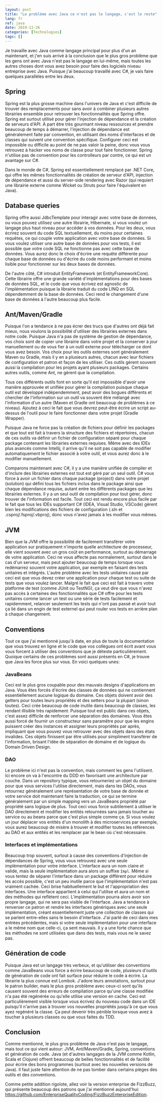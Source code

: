 ```yaml
---
layout: post
title: "Le problème avec Java ce n'est pas le langage, c'est le reste"
lang: fr
ref: java
date: 2019-11-26
categories: [Technologies]
tags: []
---
```

Je travaille avec Java comme langage principal pour plus d'un an maintenant, et j'en suis arrivé à la conclusion que le plus gros problème que les gens ont avec Java n'est pas le langage en lui-même, mais toutes les autres choses dont vous avez besoin pour faire des logiciels niveau entreprise avec Java. Puisque j'ai beaucoup travaillé avec C#, je vais faire quelques parallèles entre les deux.

## Spring
Spring est la plus grosse machine dans l'univers de Java et c'est difficile de trouver des remplacements pour sans avoir à combiner plusieurs autres librairies ensemble pour retrouver les fonctionnalités que Spring offre. Spring est surtout utilisé pour gérer l'injection de dépendance et la création de serveurs d'API. À part être très gourmant niveau ressources et prendre beaucoup de temps à démarrer, l'injection de dépendance est généralement faite par convention, en utilisant des noms d'interfaces et de classes qui suivent une convention spécifique. Configurer ceci est impossible ou difficile au point de ne pas valoir la peine, donc vous vous retrouvez à hacker vos noms de classe pour tout faire fonctionner. Spring n'utilise pas de convention pour les controlleurs par contre, ce qui est un avantage sur C#.

Dans le monde de C#, Spring est essentiellement remplacé par .NET Core, qui offre les mêmes fonctionnalités de création de serveur d'API, injection de dépendance et aussi du server-side rendering avec Razor (qui requiert une librairie externe comme Wicket ou Struts pour faire l'équivalent en Java).

## Database queries
Spring offre aussi JdbcTemplate pour interagir avec votre base de données, ou vous pouvez utilisez une autre librairie, Hibernate, si vous voulez un langage plus haut niveau pour accéder à vos données. Pour les deux, vous écrirez souvent du code SQL textuellement, du moins pour certaines requêtes, ce qui couple votre application avec votre base de données. Si vous voulez utiliser une autre base de données pour vos tests, il est possible que votre code SQL ne fonctionne pas avec cette base de données. Vous aurez donc le choix d'écrire une requête différente pour chaque base de données ou d'écrire du code moins performant et moins lisible pour fonctionner sur les deux bases de données.

De l'autre côté, C# introduit EntityFramework (et EntityFrameworkCore). Cette librairie offre une grande variété d'implémentations pour des bases de données SQL, et le code que vous écrivez est agnostic de l'implémentation puisque la librairie traduit du code LINQ en SQL dépendemment de la base de données. Ceci rend le changement d'une base de données à l'autre beaucoup plus facile.

## Ant/Maven/Gradle
Puisque l'on a tendance à ne pas écrer des trucs que d'autres ont déjà fait mieux, nous voulons la possibilité d'utiliser des librairies externes dans notre code. Puisque Java n'a pas de système de gestion de dépendance, vos choix sont de copier une librairie dans votre projet et la conserver à jour manuellement ou de vous fier à un outil externe pour télécharger ce dont vous avez besoin. Vos choix pour les outils externes sont généralement Maven ou Gradle, mais il y en a plusieurs autres, chacun avec leur fichiers de configuration et patron et façon de les utiliser. Ces outils gèrent souvent aussi la compilation pour les projets ayant plusieurs packages. Certains autres outils, comme Ant, ne gèrent que la compilation.

Tous ces différents outils font en sorte qu'il est impossible d'avoir une manière approuvée et unifiée pour gérer la compilation puisque chaque outil est développé indépendemment, peut avoir des bogues différents et chercher de l'information sur un outil va souvent être mélangé avec l'information d'un autre (Maven et Gradle ont beaucoup de problèmes à ce niveau). Ajoutez à ceci le fait que vous devrez peut-être écrire un script au-dessus de l'outil pour le faire fonctionner dans votre projet (Gradle Wrapper).

Puisque Java ne force pas la création de fichiers pour définir les packages et que tout est fait à travers la structure des fichiers et répertoires, chacun de ces outils va définir un fichier de configuration séparé pour chaque package contenant les librairies externes requises. Même avec des IDEs plus avancés comme Intellij, il arrive qu'il ne soit pas capable de modifier automatiquement le fichier associé à votre outil, et vous aurez donc à le modifier manuellement.

Comparons maintenant avec C#, il y a une manière unifiée de compiler et d'inclure des librairies externes est tout est géré par un seul outil. C# vous force à avoir un fichier dans chaque package (project) dans votre projet (solution) qui défini tous les fichiers inclus dans le package ainsi que chaque dépendance requise, autant entre les différents packages que les librairies externes. Il y a un seul outil de compilation pour tout gérer, donc trouver de l'information est facile. Tout ceci est rendu encore plus facile par le fait que tous les IDEs supportant C# (IDEA, Visual Studio, VSCode) gèrent bien les modifications des fichiers de configuration (.sln et .csproj/.fsproj/.vbproj), donc vous n'avez jamais à les modifier vous mêmes.

## JVM
Bien que la JVM offre la possibilité de facilement transférer votre application sur pratiquement n'importe quelle architecture de processeur, elle vient souvent avec un gros coût en performance, surtout au démarrage de votre application. Ceci ne vous affecte pas normalement, surtout dans le cas d'un serveur, mais peut ajouter beaucoup de temps lorsque vous redémarrez souvent votre application, par exemple en faisant des tests unitaires et intégrés. L'autre problème avec les tests unitaires causé par ceci est que vous devez créer une application pour chaque test ou suite de tests que vous voulez lancer. Malgré le fait que ceci est fait à travers votre platforme de test (comme JUnit ou TestNG), ça veut dire que vous n'avez pas accès à certaines des fonctionnalités que C# offre pour les tests unitaires comme lancer un test ou une série de tests facilement et rapidemment, relancer seulement les tests qui n'ont pas passé et avoir tout ça lié dans un engin de test externel qui peut rouler vos tests en arrière plan à chaque changement.

## Conventions
Tout ce que j'ai mentionné jusqu'à date, en plus de toute la documentation que vous trouvez en ligne et le code que vos collègues ont écrit avant vous vous forcent à utiliser des conventions que je déteste particulièrement. Quoique certains de ces problèmes sont aussi présents en C#, je trouve que Java les force plus sur vous. En voici quelques unes:

### JavaBeans
Ceci est le plus gros coupable pour des mauvais designs d'applications en Java. Vous êtes forcés d'écrire des classes de données qui ne contiennent essentiellement aucune logique du domaine. Ces objets doivent avoir des getters pour toutes leurs propriétés et des setters pour la plupart (sinon toutes). Ceci crée beaucoup de code inutile dans beaucoup de classes, les rendant illisible très rapidement. Puisque tout est public dans ces objets, c'est assez difficile de renforcer une séparation des domaines. Vous êtes aussi forcé de fournir un constructeur sans paramêtre pour que les engins puissent créer des instances et assigner leurs propriétés par après, impliquant que vous pouvez vous retrouver avec des objets dans des états invalides. Ces objets finissent par être utilisés pour simpliment transférer de l'information, brisant l'idée de séparation de domaine et de logique du Domain Driven Design.

### DAO
Le problème ici n'est pas la convention, mais comment les gens l'utilisent. Ici encore on va à l'encontre du DDD en favorisant une architecture par couche. Dans un repository typique, vous retourneriez un objet du domaine pour que vous services l'utilise directement, mais dans les DAOs, vous retournez généralement une représentation de votre base de donnée et votre service doit maintenant faire la traduction, ce qui se termine généralement par un simple mapping vers un JavaBeans propriété par propriété sans logique de plus. Tout ceci vous force subtilement à utiliser le DAO directement et modifier les entités retournées sans jamais toucher au service ou au beans parce que c'est plus simple comme ça. Si vous voulez un jour déplacer vos entités d'un monolith à des microservices par exemple, vous aurez beaucoup de misère à trouver et modifier toutes les références au DAO et aux entités et les remplacer par le bean où c'est nécessaire.

### Interfaces et implémentations
Beaucoup trop souvent, surtout à cause des conventions d'injection de dépendances de Spring, vous vous retrouvez avec une seule implémentation pour votre interface. L'interface aura un nom claire et valide, mais la seule implémentation aura alors un suffixe `Impl`. Même si vous tentez de séparer l'interface dans un package différent pour réduire les accès possible, c'est un peu inutile parce que l'implémentation n'est pas vraiment cachée. Ceci brise habituellement le but et l'appropriation des interfaces. Une interface appartient à celui qui l'utilise et aura un nom et des méthodes qui reflètent ceci. L'implémentation pourra alors avoir son propre langage, qui ne sera pas visible de l'interface. Java a tendance à renverser ce patron et rendre les interfaces génériques avec une seule implémentation, créant essentiellement juste une collection de classes qui se parlent entre-elles sans le besoin d'interface. J'ai parlé de ceci dans mes entrées précédentes, mais si votre seule implémentation pour une interface a le même nom que celle-ci, ça sent mauvais. Il y a une forte chance que les méthodes ne sont utilisées que dans des tests, mais vous ne le savez pas.

## Génération de code
Puisque Java est un langage très verbeux, et qu'utiliser des conventions comme JavaBeans vous force a écrire beaucoup de code, plusieurs d'outils de génération de code ont fait surface pour réduire le code à écrire. La librairie la plus connue est Lombok. J'adore leurs annotations, surtout pour le patron builder, mais le plus gros problème avec ceux-ci sont qu'ils causent souvent des erreurs de compilation parce qu'une classe modifiée n'a pas été regénérée ou qu'elle utilise une version en cache. Ceci est particulièrement visible lorsque vous écrivez du nouveau code dans un IDE puisqu'il n'arrive pas à trouver vos nouvelles propriétés jusqu'à ce que vous ayez regénéré la classe. Ça peut devenir très pénible lorsque vous avez à toucher à plusieurs classes ou que vous faites du TDD.

## Conclusion
Comme mentionné, le plus gros problème de Java n'est pas le langage, mais tout ce qui vient autour: JVM, Ant/Maven/Gradle, Spring, conventions et génération de code. Java (et d'autres langages de la JVM comme Kotlin, Scala et Clojure) offrent beaucoup de belles fonctionnalités et de facilité pour écrire des bons programmes (surtout avec les nouvelles versions de Java). Il faut juste faire attention de ne pas tomber dans certains pièges des outils et des conventions.

Comme petite addition rigolote, allez voir la version enterprise de FizzBuzz, qui présente beaucoup des patrons que j'ai mentionné aujourd'hui: https://github.com/EnterpriseQualityCoding/FizzBuzzEnterpriseEdition.
